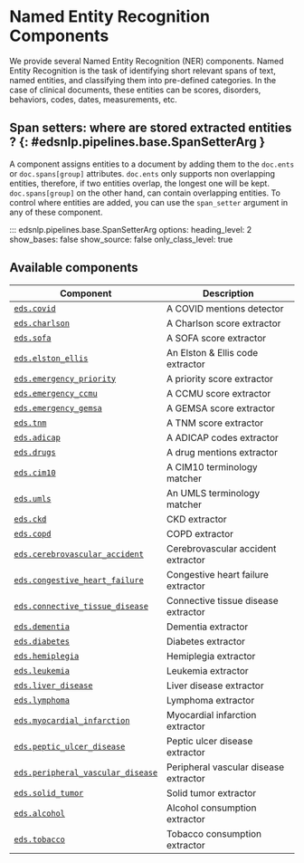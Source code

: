 # Named Entity Recognition Components

We provide several Named Entity Recognition (NER) components.
Named Entity Recognition is the task of identifying short relevant spans of text, named entities, and classifying them into pre-defined categories.
In the case of clinical documents, these entities can be scores, disorders, behaviors, codes, dates, measurements, etc.

## Span setters: where are stored extracted entities ? {: #edsnlp.pipelines.base.SpanSetterArg }

A component assigns entities to a document by adding them to the `doc.ents` or `doc.spans[group]` attributes. `doc.ents` only supports non overlapping
entities, therefore, if two entities overlap, the longest one will be kept. `doc.spans[group]` on the other hand, can contain overlapping entities.
To control where entities are added, you can use the `span_setter` argument in any of these component.

::: edsnlp.pipelines.base.SpanSetterArg
    options:
        heading_level: 2
        show_bases: false
        show_source: false
        only_class_level: true

## Available components

<!-- --8<-- [start:components] -->

| Component                                                                                 | Description                           |
|-------------------------------------------------------------------------------------------|---------------------------------------|
| [`eds.covid`](/pipelines/ner/covid)                                                       | A COVID mentions detector             |
| [`eds.charlson`](/pipelines/ner/scores/charlson)                                          | A Charlson score extractor            |
| [`eds.sofa`](/pipelines/ner/scores/sofa)                                                  | A SOFA score extractor                |
| [`eds.elston_ellis`](/pipelines/ner/scores/elston-ellis)                                  | An Elston & Ellis code extractor      |
| [`eds.emergency_priority`](/pipelines/ner/scores/emergency-priority)                      | A priority score extractor            |
| [`eds.emergency_ccmu`](/pipelines/ner/scores/emergency-ccmu)                              | A CCMU score extractor                |
| [`eds.emergency_gemsa`](/pipelines/ner/scores/emergency-gemsa)                            | A GEMSA score extractor               |
| [`eds.tnm`](/pipelines/ner/tnm)                                                           | A TNM score extractor                 |
| [`eds.adicap`](/pipelines/ner/adicap)                                                     | A ADICAP codes extractor              |
| [`eds.drugs`](/pipelines/ner/drugs)                                                       | A drug mentions extractor             |
| [`eds.cim10`](/pipelines/ner/cim10)                                                       | A CIM10 terminology matcher           |
| [`eds.umls`](/pipelines/ner/umls)                                                         | An UMLS terminology matcher           |
| [`eds.ckd`](/pipelines/ner/disorders/ckd)                                                 | CKD extractor                         |
| [`eds.copd`](/pipelines/ner/disorders/copd)                                               | COPD extractor                        |
| [`eds.cerebrovascular_accident`](/pipelines/ner/disorders/cerebrovascular-accident)       | Cerebrovascular accident extractor    |
| [`eds.congestive_heart_failure`](/pipelines/ner/disorders/congestive-heart-failure)       | Congestive heart failure extractor    |
| [`eds.connective_tissue_disease`](/pipelines/ner/disorders/connective-tissue-disease)     | Connective tissue disease extractor   |
| [`eds.dementia`](/pipelines/ner/disorders/dementia)                                       | Dementia extractor                    |
| [`eds.diabetes`](/pipelines/ner/disorders/diabetes)                                       | Diabetes extractor                    |
| [`eds.hemiplegia`](/pipelines/ner/disorders/hemiplegia)                                   | Hemiplegia extractor                  |
| [`eds.leukemia`](/pipelines/ner/disorders/leukemia)                                       | Leukemia extractor                    |
| [`eds.liver_disease`](/pipelines/ner/disorders/liver-disease)                             | Liver disease extractor               |
| [`eds.lymphoma`](/pipelines/ner/disorders/lymphoma)                                       | Lymphoma extractor                    |
| [`eds.myocardial_infarction`](/pipelines/ner/disorders/myocardial-infarction)             | Myocardial infarction extractor       |
| [`eds.peptic_ulcer_disease`](/pipelines/ner/disorders/peptic-ulcer-disease)               | Peptic ulcer disease extractor        |
| [`eds.peripheral_vascular_disease`](/pipelines/ner/disorders/peripheral-vascular-disease) | Peripheral vascular disease extractor |
| [`eds.solid_tumor`](/pipelines/ner/disorders/solid-tumor)                                 | Solid tumor extractor                 |
| [`eds.alcohol`](/pipelines/ner/behaviors/alcohol)                                         | Alcohol consumption extractor         |
| [`eds.tobacco`](/pipelines/ner/behaviors/tobacco)                                         | Tobacco consumption extractor         |

<!-- --8<-- [end:components] -->
